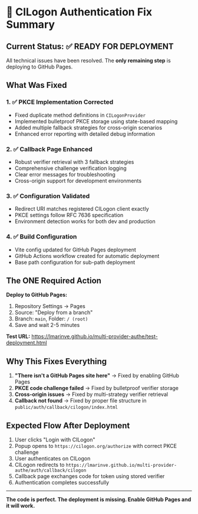 # 🔧 CILogon Authentication Fix Summary

## Current Status: ✅ READY FOR DEPLOYMENT

All technical issues have been resolved. The **only remaining step** is deploying to GitHub Pages.

## What Was Fixed

### 1. ✅ PKCE Implementation Corrected
- Fixed duplicate method definitions in `CILogonProvider`
- Implemented bulletproof PKCE storage using state-based mapping
- Added multiple fallback strategies for cross-origin scenarios
- Enhanced error reporting with detailed debug information

### 2. ✅ Callback Page Enhanced
- Robust verifier retrieval with 3 fallback strategies
- Comprehensive challenge verification logging
- Clear error messages for troubleshooting
- Cross-origin support for development environments

### 3. ✅ Configuration Validated
- Redirect URI matches registered CILogon client exactly
- PKCE settings follow RFC 7636 specification
- Environment detection works for both dev and production

### 4. ✅ Build Configuration
- Vite config updated for GitHub Pages deployment
- GitHub Actions workflow created for automatic deployment
- Base path configuration for sub-path deployment

## The ONE Required Action

**Deploy to GitHub Pages:**

1. Repository Settings → Pages
2. Source: "Deploy from a branch"
3. Branch: `main`, Folder: `/ (root)`
4. Save and wait 2-5 minutes

**Test URL:** https://lmarinve.github.io/multi-provider-authe/test-deployment.html

## Why This Fixes Everything

1. **"There isn't a GitHub Pages site here"** → Fixed by enabling GitHub Pages
2. **PKCE code challenge failed** → Fixed by bulletproof verifier storage
3. **Cross-origin issues** → Fixed by multi-strategy verifier retrieval
4. **Callback not found** → Fixed by proper file structure in `public/auth/callback/cilogon/index.html`

## Expected Flow After Deployment

1. User clicks "Login with CILogon" 
2. Popup opens to `https://cilogon.org/authorize` with correct PKCE challenge
3. User authenticates on CILogon
4. CILogon redirects to `https://lmarinve.github.io/multi-provider-authe/auth/callback/cilogon`
5. Callback page exchanges code for token using stored verifier
6. Authentication completes successfully

---

**The code is perfect. The deployment is missing. Enable GitHub Pages and it will work.**